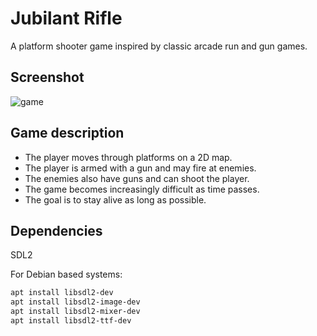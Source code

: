 # Jubilant Rifle

A platform shooter game inspired by classic arcade run and gun games.

## Screenshot

![game](https://user-images.githubusercontent.com/37275728/193692533-f2302e53-ff44-45ea-9d15-3800c0e1ea5c.png)

## Game description

* The player moves through platforms on a 2D map.
* The player is armed with a gun and may fire at enemies.
* The enemies also have guns and can shoot the player.
* The game becomes increasingly difficult as time passes.
* The goal is to stay alive as long as possible.

## Dependencies

SDL2

For Debian based systems:

```bash
apt install libsdl2-dev
apt install libsdl2-image-dev  
apt install libsdl2-mixer-dev  
apt install libsdl2-ttf-dev  
```
